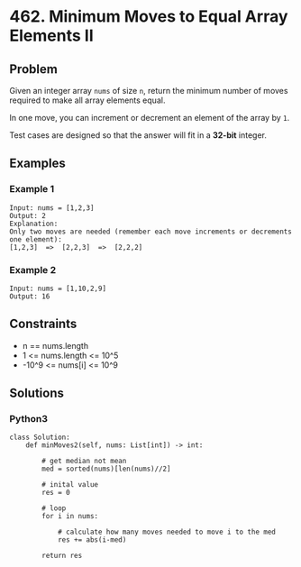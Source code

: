 # 462. Minimum Moves to Equal Array Elements II

## Problem

Given an integer array `nums` of size `n`, return the minimum number of moves required to make all array elements equal.

In one move, you can increment or decrement an element of the array by `1`.

Test cases are designed so that the answer will fit in a **32-bit** integer.

## Examples

### Example 1

```
Input: nums = [1,2,3]
Output: 2
Explanation:
Only two moves are needed (remember each move increments or decrements one element):
[1,2,3]  =>  [2,2,3]  =>  [2,2,2]
```

### Example 2

```
Input: nums = [1,10,2,9]
Output: 16
```

## Constraints

* n == nums.length
* 1 <= nums.length <= 10^5
* -10^9 <= nums[i] <= 10^9

## Solutions

### Python3

```
class Solution:
    def minMoves2(self, nums: List[int]) -> int:
        
        # get median not mean
        med = sorted(nums)[len(nums)//2]

        # inital value
        res = 0
        
        # loop
        for i in nums:
            
            # calculate how many moves needed to move i to the med
            res += abs(i-med)
        
        return res
```

